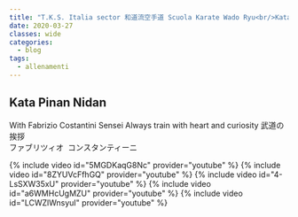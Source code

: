 ```yaml
---
title: "T.K.S. Italia sector 和道流空手道 Scuola Karate Wado Ryu<br/>Kata Pinan Nidan"
date: 2020-03-27
classes: wide
categories:
  - blog
tags:
  - allenamenti
---
```


## Kata Pinan Nidan
With Fabrizio Costantini Sensei
Always train with heart and curiosity
武道の挨拶<br />ファブリツィオ&nbsp;&nbsp;コンスタンティーニ


{% include video id="5MGDKaqG8Nc" provider="youtube" %}
{% include video id="8ZYUVcFfhGQ" provider="youtube" %}
{% include video id="4-LsSXW35xU" provider="youtube" %}
{% include video id="a6WMHcUgMZU" provider="youtube" %}
{% include video id="LCWZlWnsyuI" provider="youtube" %}
